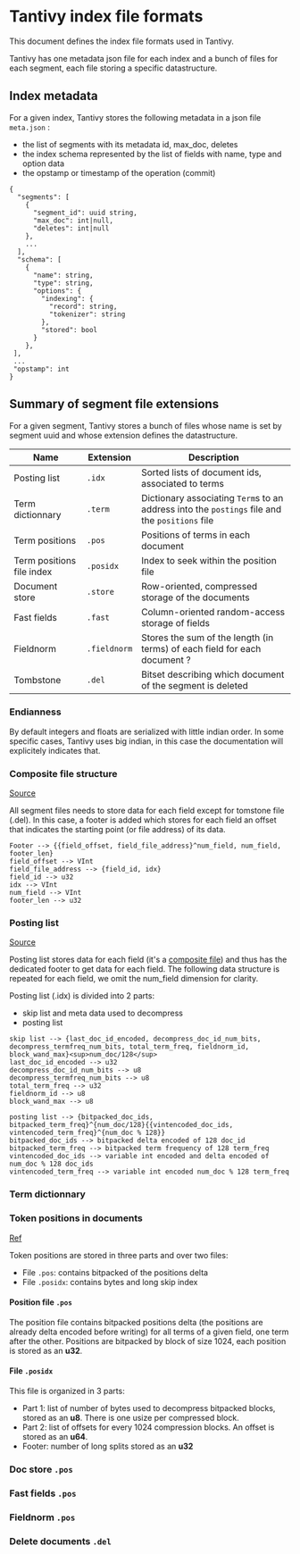 # Tantivy index file formats
This document defines the index file formats used in Tantivy. 

Tantivy has one metadata json file for each index and a bunch of files for each segment, each file storing a specific datastructure.

## Index metadata
For a given index, Tantivy stores the following metadata in a json file `meta.json` :
- the list of segments with its metadata id, max_doc, deletes
- the index schema represented by the list of fields with name, type and option data
- the opstamp or timestamp of the operation (commit)

```
{
  "segments": [
    {
      "segment_id": uuid string,
      "max_doc": int|null,
      "deletes": int|null
    },
    ...
  ],
  "schema": [
    {
      "name": string,
      "type": string,
      "options": {
        "indexing": {
          "record": string,
          "tokenizer": string
        },
        "stored": bool
      }
    },
 ],
 ...
 "opstamp": int
}
```

## Summary of segment file extensions
For a given segment, Tantivy stores a bunch of files whose name is set by segment uuid and whose extension defines the datastructure.

| Name | Extension | Description |
| --- | --- | --- |
| Posting list | `.idx` | Sorted lists of document ids, associated to terms |
| Term dictionnary | `.term` | Dictionary associating `Term`s to an address into the `postings` file and the `positions` file |
| Term positions | `.pos` | Positions of terms in each document |
| Term positions file index | `.posidx` | Index to seek within the position file |
| Document store | `.store` | Row-oriented, compressed storage of the documents |
| Fast fields | `.fast` | Column-oriented random-access storage of fields |
| Fieldnorm | `.fieldnorm` | Stores the sum  of the length (in terms) of each field for each document ? |
| Tombstone | `.del` | Bitset describing which document of the segment is deleted  |


### Endianness
By default integers and floats are serialized with little indian order. In some specific cases, Tantivy uses big indian, in this case the documentation will explicitely indicates that.


### Composite file structure
[Source](../../src/common/composite_file.rs)

All segment files needs to store data for each field except for tomstone file (.del). In this case, a footer is added which stores for each field an offset that indicates the starting point (or file address) of its data.

```
Footer --> {{field_offset, field_file_address}^num_field, num_field, footer_len}
field_offset --> VInt
field_file_address --> {field_id, idx}
field_id --> u32
idx --> VInt
num_field --> VInt
footer_len --> u32
```


### Posting list
[Source](../../src/postings/serializer.rs)

Posting list stores data for each field (it's a [composite file](#composite-file-structure)) and thus has the dedicated footer to get data for each field. The following data structure is repeated for each field, we omit the num_field dimension for clarity.

Posting list (.idx) is divided into 2 parts:
- skip list and meta data used to decompress
- posting list

```
skip list --> {last_doc_id_encoded, decompress_doc_id_num_bits, decompress_termfreq_num_bits, total_term_freq, fieldnorm_id, block_wand_max}<sup>num_doc/128</sup>
last_doc_id_encoded --> u32
decompress_doc_id_num_bits --> u8
decompress_termfreq_num_bits --> u8
total_term_freq --> u32
fieldnorm_id --> u8
block_wand_max --> u8
```

```
posting list --> {bitpacked_doc_ids, bitpacked_term_freq}^{num_doc/128}{{vintencoded_doc_ids, vintencoded_term_freq}^{num_doc % 128}}
bitpacked_doc_ids --> bitpacked delta encoded of 128 doc_id
bitpacked_term_freq --> bitpacked term frequency of 128 term_freq
vintencoded_doc_ids --> variable int encoded and delta encoded of num_doc % 128 doc_ids
vintencoded_term_freq --> variable int encoded num_doc % 128 term_freq
```

### Term dictionnary

### Token positions in documents
[Ref](../../src/positions/serializer.rs)


Token positions are stored in three parts and over two files:
- File `.pos`: contains bitpacked of the positions delta
- File `.posidx`: contains bytes and long skip index


#### Position file `.pos`
The position file contains bitpacked positions delta (the positions are already delta encoded before writing) for all terms of a given field, one term after the other. 
Positions are bitpacked by block of size 1024, each position is stored as an **u32**.


#### File `.posidx`
This file is organized in 3 parts:
- Part 1: list of number of bytes used to decompress bitpacked blocks, stored as an **u8**. There is one usize per compressed block.
- Part 2: list of offsets for every 1024 compression blocks. An offset is stored as an **u64**.  
- Footer: number of long splits stored as an **u32**  


### Doc store `.pos`

### Fast fields `.pos`

### Fieldnorm `.pos`

### Delete documents `.del`



